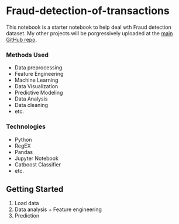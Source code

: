 # Fraud-detection-of-transactions
This notebook is a starter notebook to help deal wth Fraud detection dataset.
My other projects will be porgressively uploaded at the [main GitHub repo](https://github.com/anisfakhfakh).


### Methods Used
* Data preprocessing
* Feature Engineering
* Machine Learning
* Data Visualization
* Predictive Modeling
* Data Analysis
* Data cleaning
* etc.

### Technologies
* Python
* RegEX
* Pandas
* Jupyter Notebook
* Catboost Classifier
* etc. 


## Getting Started
1. Load data
2. Data analysis + Feature engineering
3. Prediction
